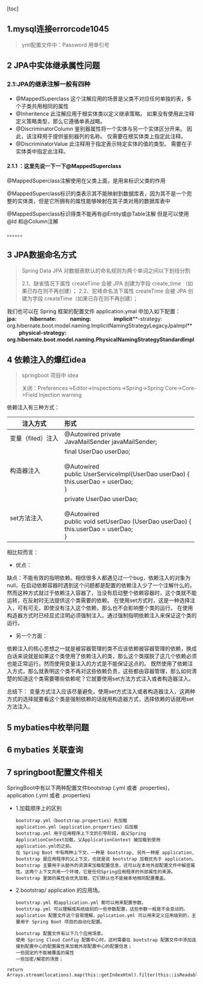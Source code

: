 [toc]

## 1.mysql连接errorcode1045

>yml配置文件中：Password 用单引号

## 2 JPA中实体继承属性问题

### 2.1:JPA的继承注解一般有四种

- @MappedSuperclass 这个注解应用的场景是父类不对应任何单独的表，多个子类共用相同的属性
- @Inheritence 此注解应用于根实体类以定义继承策略。 如果没有使用此注释定义策略类型，那么它遵循单表战略。
- @DiscriminatorColumn  鉴别器属性将一个实体与另一个实体区分开来。 因此，该注释用于提供鉴别器列的名称。 仅需要在根实体类上指定此注释。
- @DiscriminatorValue 此注释用于指定表示特定实体的值的类型。 需要在子实体类中指定此注释。

#### 2.1.1 ：这里先说一下一下@MappedSuperclass

 @MappedSuperclass注解使用在父类上面，是用来标识父类的作用

 @MappedSuperclass标识的类表示其不能映射到数据库表，因为其不是一个完整的实体类，但是它所拥有的属性能够映射在其子类对用的数据库表中

 @MappedSuperclass标识得类不能再有@Entity或@Table注解  但是可以使用@Id 和@Column注解



。。。。。。



## 3 JPA数据命名方式

> Spring Data JPA 对数据表默认的命名规则为两个单词之间以下划线分割
>
> 2.1、缺省情况下属性 createTime 会被 JPA 创建为字段 create_time （如果已存在则不再创建）；
> 2.2、驼峰命名法下属性 createTime 会被 JPA 创建为字段 createTime（如果已存在则不再创建）；

我们也可以在 Spring 框架的配置文件 application.ymal 中加入如下配置：
　　**jpa:**
　　 **hibernate:**
　　 **naming:**
　　　　**implicit****-strategy: org.hibernate.boot.model.naming.ImplicitNamingStrategyLegacyJpaImpl**
　　  **physical-strategy: org.hibernate.boot.model.naming.PhysicalNamingStrategyStandardImpl**

 

## 4 依赖注入的爆红idea

> springboot 项目中 idea 
>
> 关闭：Preferences->Editor->Inspections->Spring->Spring Core->Core->Field Injection warning

依赖注入有三种方式：

| 注入方式          | 形式                                                         |
| ----------------- | :----------------------------------------------------------- |
| 变量（filed）注入 | @Autowired private  <br/> JavaMailSender   javaMailSender;   |
| 构造器注入        | final UserDao userDao;<br/><br/>@Autowired<br/>public UserServiceImpl(UserDao userDao) {<br/>    this.userDao = userDao;<br/>} |
| set方法注入       | private UserDao userDao;<br/><br/>@Autowired<br/>public void setUserDao (UserDao userDao) {<br/>    this.userDao = userDao;<br/>} |


相比较而言：

- 优点：

缺点：不能有效的指明依赖。相信很多人都遇见过一个bug，依赖注入的对象为null，在启动依赖容器时遇到这个问题都是配置的依赖注入少了一个注解什么的，然而这种方式就过于依赖注入容器了，当没有启动整个依赖容器时，这个类就不能运转，在反射时无法提供这个类需要的依赖。
在使用set方式时，这是一种选择注入，可有可无，即使没有注入这个依赖，那么也不会影响整个类的运行。
在使用构造器方式时已经显式注明必须强制注入。通过强制指明依赖注入来保证这个类的运行。

- 另一个方面：

依赖注入的核心思想之一就是被容器管理的类不应该依赖被容器管理的依赖，换成白话来说就是如果这个类使用了依赖注入的类，那么这个类摆脱了这几个依赖必须也能正常运行。然而使用变量注入的方式是不能保证这点的。
既然使用了依赖注入方式，那么就表明这个类不再对这些依赖负责，这些都由容器管理，那么如何清楚的知道这个类需要哪些依赖呢？它就要使用set方法方式注入或者构造器注入。

总结下：
变量方式注入应该尽量避免，使用set方式注入或者构造器注入，这两种方式的选择就要看这个类是强制依赖的话就用构造器方式，选择依赖的话就用set方法注入。





## 5 mybaties中枚举问题





## 6 mybaties 关联查询









## 7 springboot配置文件相关

SpringBoot中有以下两种配置文件bootstrap (.yml 或者 .properties)，application (.yml 或者 .properties)

- 1.加载顺序上的区别

  ```
  bootstrap.yml（bootstrap.properties）先加载
  application.yml（application.properties）后加载
  bootstrap.yml 用于应用程序上下文的引导阶段，由父Spring ApplicationContext加载。父ApplicationContext 被加载到使用application.yml的之前。
  在 Spring Boot 中有两种上下文，一种是 bootstrap, 另外一种是 application, bootstrap 是应用程序的父上下文，也就是说 bootstrap 加载优先于 applicaton。bootstrap 主要用于从额外的资源来加载配置信息，还可以在本地外部配置文件中解密属性。这两个上下文共用一个环境，它是任何Spring应用程序的外部属性的来源。bootstrap 里面的属性会优先加载，它们默认也不能被本地相同配置覆盖。
  ```

- 2.bootstrap/ application 的应用场。

  ```
  bootstrap.yml 和application.yml 都可以用来配置参数。
  bootstrap.yml 可以理解成系统级别的一些参数配置，这些参数一般是不会变动的。
  application 配置文件这个容易理解，pplication.yml 可以用来定义应用级别的，主要用于 Spring Boot 项目的自动化配置。
  
  bootstrap 配置文件有以下几个应用场景。
  使用 Spring Cloud Config 配置中心时，这时需要在 bootstrap 配置文件中添加连接到配置中心的配置属性来加载外部配置中心的配置信息；
  一些固定的不能被覆盖的属性
  一些加密/解密的场景；
  ```

  















```
return Arrays.stream(locations).map(this::getIndexHtml).filter(this::isReadable).findFirst();
```
